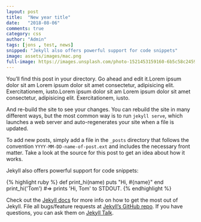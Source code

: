 ```yaml
---
layout: post
title:  "New year title"
date:   "2018-08-06"
comments: true
category: css
author: "Admin"
tags: [jons , test, news] 
snipped: "Jekyll also offers powerful support for code snippets"
image: assets/images/mac.png
full-image: https://images.unsplash.com/photo-1521453159160-6b5c58c24591?ixlib=rb-0.3.5&s=b39a2d9c6ee6addee41014af1bb20982&auto=format&fit=crop&w=1562&q=80
---
```

You’ll find this post in your directory. Go ahead and edit it.Lorem ipsum dolor sit am Lorem ipsum dolor sit amet consectetur, adipisicing elit. Exercitationem, iusto.Lorem ipsum dolor sit am Lorem ipsum dolor sit amet consectetur, adipisicing elit. Exercitationem, iusto.

And re-build the site to see your changes. You can rebuild the site in many different ways, but the most common way is to run `jekyll serve`, which launches a web server and auto-regenerates your site when a file is updated.

To add new posts, simply add a file in the `_posts` directory that follows the convention `YYYY-MM-DD-name-of-post.ext` and includes the necessary front matter. Take a look at the source for this post to get an idea about how it works.

Jekyll also offers powerful support for code snippets:

{% highlight ruby %}
def print_hi(name)
  puts "Hi, #{name}"
end
print_hi('Tom')
#=> prints 'Hi, Tom' to STDOUT.
{% endhighlight %}

Check out the [Jekyll docs][jekyll-docs] for more info on how to get the most out of Jekyll. File all bugs/feature requests at [Jekyll’s GitHub repo][jekyll-gh]. If you have questions, you can ask them on [Jekyll Talk][jekyll-talk].

[jekyll-docs]: https://jekyllrb.com/docs/home
[jekyll-gh]:   https://github.com/jekyll/jekyll
[jekyll-talk]: https://talk.jekyllrb.com/
